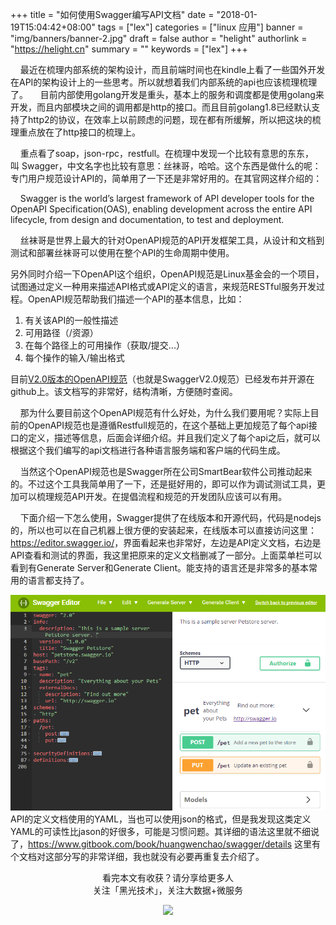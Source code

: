 +++
title = "如何使用Swagger编写API文档"
date = "2018-01-19T15:04:42+08:00"
tags = ["lex"]
categories = ["linux 应用"]
banner = "img/banners/banner-2.jpg"
draft = false
author = "helight"
authorlink = "https://helight.cn"
summary = ""
keywords = ["lex"]
+++


    最近在梳理内部系统的架构设计，而且前端时间也在kindle上看了一些国外开发在API的架构设计上的一些思考。所以就想着我们内部系统的api也应该梳理梳理了。
    目前内部使用golang开发是重头，基本上的服务和调度都是使用golang来开发，而且内部模块之间的调用都是http的接口。而且目前golang1.8已经默认支持了http2的协议，在效率上以前顾虑的问题，现在都有所缓解，所以把这块的梳理重点放在了http接口的梳理上。

    重点看了soap，json-rpc，restfull。在梳理中发现一个比较有意思的东东，叫 Swagger，中文名字也比较有意思：丝袜哥，哈哈。这个东西是做什么的呢：专门用户规范设计API的，简单用了一下还是非常好用的。在其官网这样介绍的：
<!--more-->
    Swagger is the world’s largest framework of API developer tools for the OpenAPI Specification(OAS), enabling development across the entire API lifecycle, from design and documentation, to test and deployment.

    丝袜哥是世界上最大的针对OpenAPI规范的API开发框架工具，从设计和文档到测试和部署丝袜哥可以使用在整个API的生命周期中使用。

另外同时介绍一下OpenAPI这个组织，OpenAPI规范是Linux基金会的一个项目，试图通过定义一种用来描述API格式或API定义的语言，来规范RESTful服务开发过程。OpenAPI规范帮助我们描述一个API的基本信息，比如：

1. 有关该API的一般性描述
1. 可用路径（/资源）
1. 在每个路径上的可用操作（获取/提交...）
1. 每个操作的输入/输出格式

目前[V2.0版本的OpenAPI规范](ttps://github.com/OAI/OpenAPI-Specification/blob/master/versions/2.0.md)（也就是SwaggerV2.0规范）已经发布并开源在github上。该文档写的非常好，结构清晰，方便随时查阅。

    那为什么要目前这个OpenAPI规范有什么好处，为什么我们要用呢？实际上目前的OpenAPI规范也是遵循Restfull规范的，在这个基础上更加规范了每个api接口的定义，描述等信息，后面会详细介绍。并且我们定义了每个api之后，就可以根据这个我们编写的api文档进行各种语言服务端和客户端的代码生成。

    当然这个OpenAPI规范也是Swagger所在公司SmartBear软件公司推动起来的。不过这个工具我简单用了一下，还是挺好用的，即可以作为调试测试工具，更加可以梳理规范API开发。在提倡流程和规范的开发团队应该可以有用。

    下面介绍一下怎么使用，Swagger提供了在线版本和开源代码，代码是nodejs的，所以也可以在自己机器上很方便的安装起来，在线版本可以直接访问这里：<a href="https://editor.swagger.io/">https://editor.swagger.io/</a>，界面看起来也非常好，左边是API定义文档，右边是API查看和测试的界面，我这里把原来的定义文档删减了一部分。上面菜单栏可以看到有Generate Server和Generate Client。能支持的语言还是非常多的基本常用的语言都支持了。

![](../../imgs/2018/01/Image.png)
API的定义文档使用的YAML，当也可以使用json的格式，但是我发现这类定义YAML的可读性比jason的好很多，可能是习惯问题。其详细的语法这里就不细说了，<a href="https://www.gitbook.com/book/huangwenchao/swagger/details">https://www.gitbook.com/book/huangwenchao/swagger/details</a> 这里有个文档对这部分写的非常详细，我也就没有必要再重复去介绍了。


<center> 
看完本文有收获？请分享给更多人 <br> 关注「黑光技术」，关注大数据+微服务 <br> 

![](/img/qrcode_helight_tech.jpg) 

</center>
